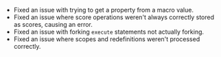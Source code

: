 * Fixed an issue with trying to get a property from a macro value.
* Fixed an issue where score operations weren't always correctly stored as scores, causing an error.
* Fixed an issue with forking `execute` statements not actually forking.
* Fixed an issue where scopes and redefinitions weren't processed correctly.